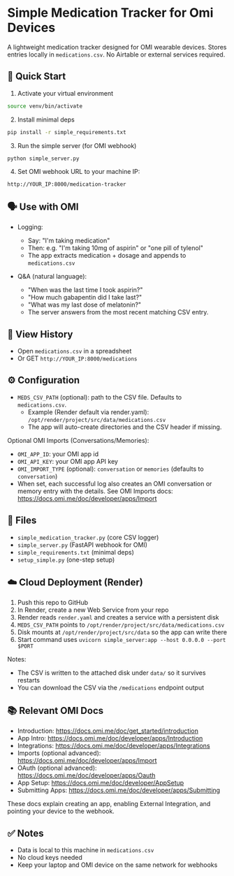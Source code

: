 # Simple Medication Tracker for Omi Devices

A lightweight medication tracker designed for OMI wearable devices. Stores entries locally in `medications.csv`. No Airtable or external services required.

## 🚀 Quick Start

1. Activate your virtual environment
```bash
source venv/bin/activate
```
2. Install minimal deps
```bash
pip install -r simple_requirements.txt
```
3. Run the simple server (for OMI webhook)
```bash
python simple_server.py
```
4. Set OMI webhook URL to your machine IP:
```
http://YOUR_IP:8000/medication-tracker
```

## 🗣️ Use with OMI
- Logging:
  - Say: "I'm taking medication"
  - Then: e.g. "I'm taking 10mg of aspirin" or "one pill of tylenol"
  - The app extracts medication + dosage and appends to `medications.csv`

- Q&A (natural language):
  - "When was the last time I took aspirin?"
  - "How much gabapentin did I take last?"
  - "What was my last dose of melatonin?"
  - The server answers from the most recent matching CSV entry.

## 🔎 View History
- Open `medications.csv` in a spreadsheet
- Or GET `http://YOUR_IP:8000/medications`

## ⚙️ Configuration
- `MEDS_CSV_PATH` (optional): path to the CSV file. Defaults to `medications.csv`.
  - Example (Render default via render.yaml): `/opt/render/project/src/data/medications.csv`
  - The app will auto-create directories and the CSV header if missing.
  
Optional OMI Imports (Conversations/Memories):
- `OMI_APP_ID`: your OMI app id
- `OMI_API_KEY`: your OMI app API key
- `OMI_IMPORT_TYPE` (optional): `conversation` or `memories` (defaults to `conversation`)
- When set, each successful log also creates an OMI conversation or memory entry with the details. See OMI Imports docs: https://docs.omi.me/doc/developer/apps/Import

## 🧩 Files
- `simple_medication_tracker.py` (core CSV logger)
- `simple_server.py` (FastAPI webhook for OMI)
- `simple_requirements.txt` (minimal deps)
- `setup_simple.py` (one-step setup)

## ☁️ Cloud Deployment (Render)

1. Push this repo to GitHub
2. In Render, create a new Web Service from your repo
3. Render reads `render.yaml` and creates a service with a persistent disk
4. `MEDS_CSV_PATH` points to `/opt/render/project/src/data/medications.csv`
5. Disk mounts at `/opt/render/project/src/data` so the app can write there
6. Start command uses `uvicorn simple_server:app --host 0.0.0.0 --port $PORT`

Notes:
- The CSV is written to the attached disk under `data/` so it survives restarts
- You can download the CSV via the `/medications` endpoint output

## 📚 Relevant OMI Docs
- Introduction: https://docs.omi.me/doc/get_started/introduction
- App Intro: https://docs.omi.me/doc/developer/apps/Introduction
- Integrations: https://docs.omi.me/doc/developer/apps/Integrations
- Imports (optional advanced): https://docs.omi.me/doc/developer/apps/Import
- OAuth (optional advanced): https://docs.omi.me/doc/developer/apps/Oauth
- App Setup: https://docs.omi.me/doc/developer/AppSetup
- Submitting Apps: https://docs.omi.me/doc/developer/apps/Submitting

These docs explain creating an app, enabling External Integration, and pointing your device to the webhook.

## ✅ Notes
- Data is local to this machine in `medications.csv`
- No cloud keys needed
- Keep your laptop and OMI device on the same network for webhooks
